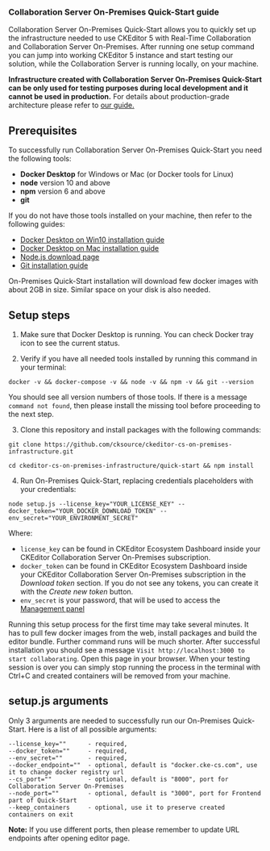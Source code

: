 ### Collaboration Server On-Premises Quick-Start guide

Collaboration Server On-Premises Quick-Start allows you to quickly set up the infrastructure needed to use CKEditor 5 with Real-Time Collaboration and Collaboration Server On-Premises. After running one setup command you can jump into working CKEditor 5 instance and start testing our solution, while the Collaboration Server is running locally, on your machine.

**Infrastructure created with Collaboration Server On-Premises Quick-Start can be only used for testing purposes during local development and it cannot be used in production.** For details about production-grade architecture please refer to [our guide.](https://ckeditor.com/docs/cs/latest/onpremises/cs-onpremises/architecture.html)


## Prerequisites

To successfully run Collaboration Server On-Premises Quick-Start you need the following tools:
- **Docker Desktop** for Windows or Mac (or Docker tools for Linux)
- **node** version 10 and above
- **npm** version 6 and above
- **git**

If you do not have those tools installed on your machine, then refer to the following guides:
- [Docker Desktop on Win10 installation guide](https://docs.docker.com/docker-for-windows/install/)
- [Docker Desktop on Mac installation guide](https://docs.docker.com/docker-for-mac/install/)
- [Node.js download page](https://nodejs.org/en/)
- [Git installation guide](https://git-scm.com/book/en/v2/Getting-Started-Installing-Git)


On-Premises Quick-Start installation will download few docker images with about 2GB in size. Similar space on your disk is also needed.


## Setup steps
1. Make sure that Docker Desktop is running. You can check Docker tray icon to see the current status.

2. Verify if you have all needed tools installed by running this command in your terminal:
```
docker -v && docker-compose -v && node -v && npm -v && git --version
```
You should see all version numbers of those tools. If there is a message `command not found`, then please install the missing tool before proceeding to the next step.

3. Clone this repository and install packages with the following commands:
```
git clone https://github.com/cksource/ckeditor-cs-on-premises-infrastructure.git

cd ckeditor-cs-on-premises-infrastructure/quick-start && npm install
```

4. Run On-Premises Quick-Start, replacing credentials placeholders with your credentials:
```
node setup.js --license_key="YOUR_LICENSE_KEY" --docker_token="YOUR_DOCKER_DOWNLOAD_TOKEN" --env_secret="YOUR_ENVIRONMENT_SECRET"
```
Where:
- `license_key` can be found in CKEditor Ecosystem Dashboard inside your CKEditor Collaboration Server On-Premises subscription.
- `docker_token` can be found in CKEditor Ecosystem Dashboard inside your CKEditor Collaboration Server On-Premises subscription in the *Download token* section. If you do not see any tokens, you can create it with the *Create new token* button.
- `env_secret` is your password, that will be used to access the [Management panel](https://ckeditor.com/docs/cs/latest/onpremises/cs-onpremises/management.html)


Running this setup process for the first time may take several minutes. It has to pull few docker images from the web, install packages and build the editor bundle. Further command runs will be much shorter. After successful installation you should see a message `Visit http://localhost:3000 to start collaborating`. Open this page in your browser. 
When your testing session is over you can simply stop running the process in the terminal with Ctrl+C and created containers will be removed from your machine.


## setup.js arguments

Only 3 arguments are needed to successfully run our On-Premises Quick-Start. Here is a list of all possible arguments:
```
--license_key=""      - required,
--docker_token=""     - required,
--env_secret=""       - required,
--docker_endpoint=""  - optional, default is "docker.cke-cs.com", use it to change docker registry url
--cs_port=""          - optional, default is "8000", port for Collaboration Server On-Premises
--node_port=""        - optional, default is "3000", port for Frontend part of Quick-Start
--keep_containers     - optional, use it to preserve created containers on exit
```

**Note:** If you use different ports, then please remember to update URL endpoints after opening editor page.
